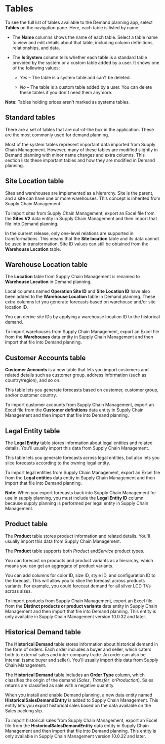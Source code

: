 ﻿# Tables

To see the full list of tables available to the Demand planning app, select **Tables** on the navigation pane. Here, each table is listed by name.

-   The **Name** columns shows the name of each table. Select a table name to view and edit details about that table, including column definitions, relationships, and data.

-   The **Is System** column tells whether each table is a standard table provided by the system or a custom table added by a user. It shows one of the following values:

    -   *Yes* – The table is a system table and can't be deleted.

    -   *No* – The table is a custom table added by a user. You can delete these tables if you don't need them anymore.

**Note**: Tables holding prices aren't marked as systems tables.

## Standard tables

There are a set of tables that are out-of-the box in the application. These are the most commonly used for demand planning.

Most of the system tables represent important data imported from Supply Chain Management. However, many of these tables are modified slightly in Demand planning with minor name changes and extra columns. This section lists these important tables and how they are modified in Demand planning.

## Site Location table

Sites and warehouses are implemented as a hierarchy. Site is the parent, and a site can have one or more warehouses. This concept is inherited from Supply Chain Management.

To import sites from Supply Chain Management, export an Excel file from the **Sites V2** data entity in Supply Chain Management and then import that file into Demand planning.

In the current release, only one-level relations are supported in transformations. This means that the **Site location** table and its data cannot be used in transformation. Site ID values can still be obtained from the **Warehouse Location** table.

## Warehouse Location table

The **Location** table from Supply Chain Management is renamed to **Warehouse Location** in Demand planning.

Local columns named **Operation Site ID** and **Site Location ID** have also been added to the **Warehouse Location** table in Demand planning. These extra columns let you generate forecasts based on warehouse and/or site location ID.

You can derive site IDs by applying a warehouse location ID to the historical demand.

To import warehouses from Supply Chain Management, export an Excel file from the **Warehouses** data entity in Supply Chain Management and then import that file into Demand planning.

## Customer Accounts table

**Customer Accounts** is a new table that lets you import customers and related details such as customer group, address information (such as country/region), and so on.

This table lets you generate forecasts based on customer, customer group, and/or customer country.

To import customer accounts from Supply Chain Management, export an Excel file from the **Customer definitions** data entity in Supply Chain Management and then import that file into Demand planning.

## Legal Entity table

The **Legal Entity** table stores information about legal entities and related details. You'll usually import this data from Supply Chain Management.

This table lets you generate forecasts across legal entities, but also lets you slice forecasts according to the owning legal entity.

To import legal entities from Supply Chain Management, export an Excel file from the **Legal entities** data entity in Supply Chain Management and then import that file into Demand planning.

**Note**: When you export forecasts back into Supply Chain Management for use in supply planning, you must include the **Legal Entity ID** column because supply planning is performed per legal entity in Supply Chain Management.

## Product table

The **Product** table stores product information and related details. You'll usually import this data from Supply Chain Management.

The **Product** table supports both *Product* and*Service* product types.

You can forecast on products and product variants as a hierarchy, which means you can get an aggregate of product variants.

You can add columns for color ID, size ID, style ID, and configuration ID to the forecast. This will allow you to slice the forecast across products variants. For example, you could forecast demand for all silver LCD TVs across sizes.

To import products from Supply Chain Management, export an Excel file from the **Distinct products or product variants** data entity in Supply Chain Management and then import that file into Demand planning. This entity is only available in Supply Chain Management version 10.0.32 and later.

## Historical Demand table

The **Historical Demand** table stores information about historical demand in the form of orders. Each order includes a buyer and seller, which caters both to external sales and inter-company trade. An order can also be internal (same buyer and seller). You'll usually import this data from Supply Chain Management.

The **Historical Demand** table includes an **Order Type** column, which classifies the origin of the demand (*Sales*, *Transfer*, or*Production*). Sales returns are classified as sale with a negative quantity.

When you install and enable Demand planning, a new data entity named **HistoricalSalesDemandEntity** is added to Supply Chain Management. This entity lets you export historical sales based on the data available on the Sales packing slip.  

To import historical sales from Supply Chain Management, export an Excel file from the **HistoricalSalesDemandEntity** data entity in Supply Chain Management and then import that file into Demand planning. This entity is only available in Supply Chain Management version 10.0.32 and later.

